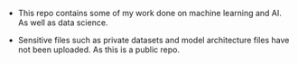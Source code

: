 - This repo contains some of my work done on machine learning and AI. As well as data science.

- Sensitive files such as private datasets and model architecture files have not been uploaded. As this is a public repo.